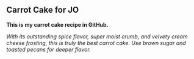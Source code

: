 ## Carrot Cake for JO
**This is my carrot cake recipe in GitHub.**

*With its outstanding spice flavor, super moist crumb, and velvety cream cheese frosting, this is truly the best carrot cake. Use brown sugar and toasted pecans for deeper flavor.*
